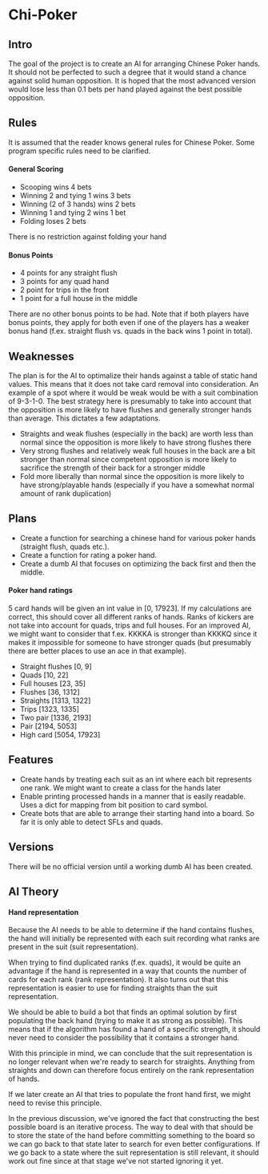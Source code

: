 # Chi-Poker

## Intro
The goal of the project is to create an AI for arranging Chinese Poker hands. It should not be perfected to such a degree that it would stand a chance against solid human opposition. It is hoped that the most advanced version would lose less than 0.1 bets per hand played against the best possible opposition.  

## Rules
It is assumed that the reader knows general rules for Chinese Poker. Some program specific rules need to be clarified.  

#### General Scoring
- Scooping wins 4 bets
- Winning 2 and tying 1 wins 3 bets
- Winning (2 of 3 hands) wins 2 bets
- Winning 1 and tying 2 wins 1 bet
- Folding loses 2 bets

There is no restriction against folding your hand  

#### Bonus Points
- 4 points for any straight flush
- 3 points for any quad hand
- 2 point for trips in the front
- 1 point for a full house in the middle

There are no other bonus points to be had. Note that if both players have bonus points, they apply for both even if one of the players has a weaker bonus hand (f.ex. straight flush vs. quads in the back wins 1 point in total).  

## Weaknesses
The plan is for the AI to optimalize their hands against a table of static hand values. This means that it does not take card removal into consideration. An example of a spot where it would be weak would be with a suit combination of 9-3-1-0. The best strategy here is presumably to take into account that the opposition is more likely to have flushes and generally stronger hands than average. This dictates a few adaptations.  

- Straights and weak flushes (especially in the back) are worth less than normal since the opposition is more likely to have strong flushes there  
- Very strong flushes and relatively weak full houses in the back are a bit stronger than normal since competent opposition is more likely to sacrifice the strength of their back for a stronger middle  
- Fold more liberally than normal since the opposition is more likely to have strong/playable hands (especially if you have a somewhat normal amount of rank duplication)  

## Plans
- Create a function for searching a chinese hand for various poker hands (straight flush, quads etc.).
- Create a function for rating a poker hand.
- Create a dumb AI that focuses on optimizing the back first and then the middle.

#### Poker hand ratings
5 card hands will be given an int value in [0, 17923]. If my calculations are correct, this should cover all different ranks of hands. Ranks of kickers are not take into account for quads, trips and full houses. For an improved AI, we might want to consider that f.ex. KKKKA is stronger than KKKKQ since it makes it impossible for someone to have stronger quads (but presumably there are better places to use an ace in that example).  

- Straight flushes [0, 9]  
- Quads [10, 22]  
- Full houses [23, 35]  
- Flushes [36, 1312]  
- Straights [1313, 1322]  
- Trips [1323, 1335]  
- Two pair [1336, 2193]  
- Pair [2194, 5053]  
- High card [5054, 17923]  

## Features
- Create hands by treating each suit as an int where each bit represents one rank. We might want to create a class for the hands later
- Enable printing processed hands in a manner that is easily readable. Uses a dict for mapping from bit position to card symbol.  
- Create bots that are able to arrange their starting hand into a board. So far it is only able to detect SFLs and quads.

## Versions
There will be no official version until a working dumb AI has been created.  

## AI Theory

#### Hand representation
Because the AI needs to be able to determine if the hand contains flushes, the hand will initially be represented with each suit recording what ranks are present in the suit (suit representation).  

When trying to find duplicated ranks (f.ex. quads), it would be quite an advantage if the hand is represented in a way that counts the number of cards for each rank (rank representation). It also turns out that this representation is easier to use for finding straights than the suit representation.  

We should be able to build a bot that finds an optimal solution by first populating the back hand (trying to make it as strong as possible). This means that if the algorithm has found a hand of a specific strength, it should never need to consider the possibility that it contains a stronger hand.    

With this principle in mind, we can conclude that the suit representation is no longer relevant when we're ready to search for straights. Anything from straights and down can therefore focus entirely on the rank representation of hands.  

If we later create an AI that tries to populate the front hand first, we might need to revise this principle.  

In the previous discussion, we've ignored the fact that constructing the best possible board is an iterative process. The way to deal with that should be to store the state of the hand before committing something to the board so we can go back to that state later to search for even better configurations. If we go back to a state where the suit representation is still relevant, it should work out fine since at that stage we've not started ignoring it yet.  

